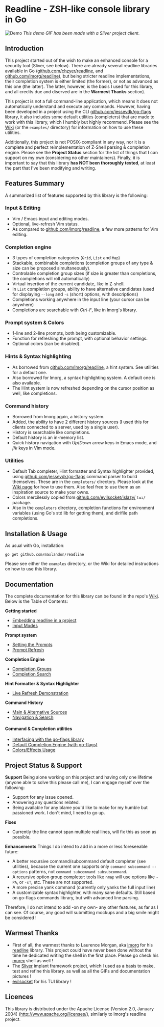 
# Readline - ZSH-like console library in Go

![Demo](../assets/readline-demo.gif)
*This demo GIF has been made with a Sliver project client.*


## Introduction

This project started out of the wish to make an enhanced console for a security tool (Sliver, see below).
There are already several readline libraries available in Go ([github.com/chzyer/readline](https://github.com/chzyer/readline), 
and [github.com/lmorg/readline](https://github.com/lmorg/readline)), but being stricter readline implementations, their completion 
system is either limited (the former), or not as advanced as this one (the latter). The latter, however, is the basis I used for this 
library, and all credits due and diserved are in the **Warmest Thanks** section).

This project is not a full command-line application, which means it does not automatically understand and execute any commands.
However, having been developed in a project using the CLI [github.com/jessevdk/go-flags](https://github.com/jessevdk/go-flags) library,
it also includes some default utilities (completers) that are made to work with this library, which I humbly but highly recommend.
Please see the [Wiki](https://github.com/maxlandon/readline/wiki) (or the `examples/` directory) for information on how to use these utilities.

Additionally, this project is not POSIX-compliant in any way, nor it is a complete and perfect reimplementation of Z-Shell parsing & completion engine.
Please see the **Project Status** section for the list of things that I can support on my own (considering no other maintainers).
Finally, it is important to say that this library **has NOT been thoroughly tested**, at least the part that I've been modifying and writing.


## Features Summary

A summarized list of features supported by this library is the following:

### Input & Editing 
- Vim / Emacs input and editing modes.
- Optional, live-refresh Vim status.
- As compared to [github.com/lmorg/readline](https://github.com/lmorg/readline), a few more patterns for Vim editing.

### Completion engine
- 3 types of completion categories (`Grid`, `List` and `Map`)
- Stackable, combinable completions (completion groups of any type & size can be proposed simultaneously).
- Controlable completion group sizes (if size is greater than completions, the completions will roll automatically)
- Virtual insertion of the current candidate, like in Z-shell.
- In `List` completion groups, ability to have alternative candidates (used for displaying `--long` and `-s` (short) options, with descriptions)
- Completions working anywhere in the input line (your cursor can be anywhere)
- Completions are searchable with *Ctrl-F*, like in lmorg's library.

### Prompt system & Colors
- 1-line and 2-line prompts, both being customizable.
- Function for refreshing the prompt, with optional behavior settings.
- Optional colors (can be disabled).

### Hints & Syntax highlighting
- As borrowed from [github.com/lmorg/readline](https://github.com/lmorg/readline), a hint system. See utilities for a default one.
- Also borrowed for lmorg, a syntax highlighting system. A default one is also available.
- The Hint system is now refreshed depending on the cursor position as well, like completions.

### Command history
- Borrowed from lmorg again, a history system.
- Added, the ability to have 2 different history sources (I used this for clients connected to a server, used by a single user).
- History is searchable like completions.
- Default history is an in-memory list.
- Quick history navigation with *Up*/*Down* arrow keys in Emacs mode, and *j*/*k* keys in Vim mode.

### Utilities
- Default Tab completer, Hint formatter and Syntax highlighter provided, using [github.com/jessevdk/go-flags](https://github.com/jessevdk/go-flags) 
command parser to build themselves. These are in the  `completers/` directory. Please look at the [Wiki page](https://github.com/maxlandon/readline/wiki) 
for how to use them. Also feel free to use them as an inspiration source to make your owns.
- Colors mercilessly copied from [github.com/evilsocket/islazy/](https://github.com/evilsocket/islazy) `tui/` package.
- Also in the `completers` directory, completion functions for environment variables (using Go's std lib for getting them), and dir/file path completions.


## Installation & Usage

As usual with Go, installation:
```
go get github.com/maxlandon/readline
```
Please see either the `examples` directory, or the Wiki for detailed instructions on how to use this library.


## Documentation

The complete documentation for this library can be found in the repo's [Wiki](https://github.com/maxlandon/readline/wiki). Below is the Table of Contents:

**Getting started**
* [ Embedding readline in a project ](https://github.com/maxlandon/readline/wiki/Embedding-Readline-In-A-Project)
* [ Input Modes ](https://github.com/maxlandon/readline/wiki/Input-Modes)

**Prompt system**
* [ Setting the Prompts](https://github.com/maxlandon/readline/wiki/Prompt-Setup)
* [ Prompt Refresh ](https://github.com/maxlandon/readline/wiki/Prompt-Refresh)

**Completion Engine**
* [ Completion Groups ](https://github.com/maxlandon/readline/wiki/Completion-Groups)
* [ Completion Search ](https://github.com/maxlandon/readline/wiki/Completion-Search)

**Hint Formatter & Syntax Highlighter**
* [ Live Refresh Demonstration ](https://github.com/maxlandon/readline/wiki/Live-Refresh-Demonstration)

**Command History**
* [ Main & Alternative Sources ](https://github.com/maxlandon/readline/wiki/Main-&-Alternative-Sources)
* [ Navigation & Search ](https://github.com/maxlandon/readline/wiki/Navigation-&-Search)

#### Command & Completion utilities
* [ Interfacing with the go-flags library](https://github.com/maxlandon/readline/wiki/Interfacing-With-Go-Flags)
* [ Default Completion Engine (with go-flags) ](https://github.com/maxlandon/readline/wiki/Default-Completion-Engine)
* [ Colors/Effects Usage ](https://github.com/maxlandon/readline/wiki/Colors-&-Effects-Usage)



## Project Status & Support

**Support**
Being alone working on this project and having only one lifetime (anyone able to solve this please call me), I can engage myself over the following:
- Support for any issue opened.
- Answering any questions related.
- Being available for any blame you'd like to make for my humble but passioned work. I don't mind, I need to go up.

**Fixes**
- Currently the line cannot span multiple real lines, will fix this as soon as possible.

**Enhancements**
Things I do intend to add in a more or less foreseeable future:
- A better recursive command/subcommand default completer (see utilities), because the current one supports only `command subcommand --options` patterns, not `command subcommand subsubcommand`.
- A recursive option group completer: tools like `nmap` will use options like `-PA`, or `-sT`, etc. These are not supported.
- A more precise yank command (currently only yanks the full input line)
- A customizable syntax highlighter, with many sane defaults. Still based on go-flags commands library, but with advanced line parsing.

Therefore, I do not intend to add -on my own- any other features, as far as I can see. Of course, any good will submitting mockups and a big smile might be considered !


## Warmest Thanks

- First of all, the warmest thanks to Laurence Morgan, aka [lmorg](https://github.com/lmorg) for his [readline](https://github.com/lmorg/readline) library. 
This project could have never been done without the time he dedicated writing the shell in the first place. Please go check his [murex](https://github.com/lmorg/murex) shell as well !
- The [Sliver](https://github.com/BishopFox/sliver) implant framework project, which I used as a basis to make, test and refine this library. as well as all the GIFs and documentation pictures !
- [evilsocket](https://github.com/evilsocket) for his TUI library !


## Licences

This library is distributed under the Apache License (Version 2.0, January 2004) (http://www.apache.org/licenses/), similarly to lmorg's readline project.
